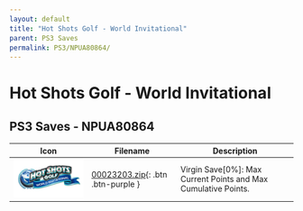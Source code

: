 ```yaml
---
layout: default
title: "Hot Shots Golf - World Invitational"
parent: PS3 Saves
permalink: PS3/NPUA80864/
---
```

# Hot Shots Golf - World Invitational

## PS3 Saves - NPUA80864

| Icon | Filename | Description |
|------|----------|-------------|
| ![Hot Shots Golf - World Invitational](ICON0.PNG) | [00023203.zip](00023203.zip){: .btn .btn-purple } | Virgin Save[0%]: Max Current Points and Max Cumulative Points. |
